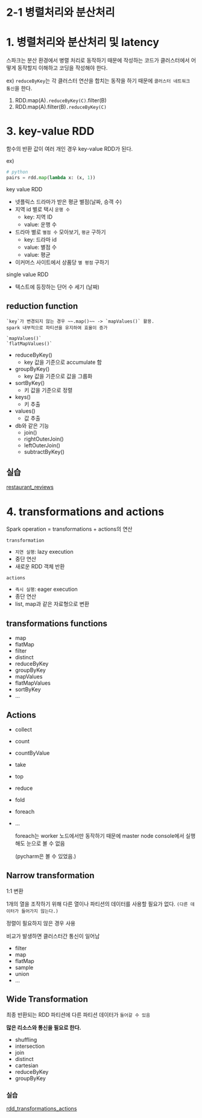 # 2-1 병렬처리와 분산처리

# 1. 병렬처리와 분산처리 및 latency

스파크는 분산 환경에서 병렬 처리로 동작하기 때문에
작성하는 코드가 클러스터에서 어떻게 동작할지 이해하고 코딩을 작성해야 한다.

ex) `reduceByKey`는 각 클러스터 연산을 합치는 동작을 하기 때문에 `클러스터 네트워크 통신`을 한다.

1. RDD.map(A)`.reduceByKey(C)`.filter(B)
2. RDD.map(A).filter(B)`.reduceByKey(C)`

# 3. key-value RDD

함수의 반환 값이 여러 개인 경우 key-value RDD가 된다.

ex)

```python
# python
pairs = rdd.map(lambda x: (x, 1))
```

key value RDD

- 넷플릭스 드라마가 받은 평균 별점(날짜, 승객 수)
- 지역 id 별로 택시 `운행 수`
    - key: 지역 ID
    - value: 운행 수
- 드라마 별로 `별점 수` 모아보기, `평균` 구하기
    - key: 드라마 id
    - value: 별점 수
    - value: 평균
- 이커머스 사이트에서 상품당 `별 평점` 구하기

single value RDD

- 텍스트에 등장하는 단어 수 세기 (날짜)

## reduction function

    `key`가 변경되지 않는 경우 ~~.map()~~ -> `mapValues()` 활용.
    spark 내부적으로 파티션을 유지하여 효율이 증가

    `mapValues()`
    `flatMapValues()`

- reduceByKey()
    - key 값을 기준으로 accumulate 함
- groupByKey()
    - key 값을 기준으로 값을 그룹화
- sortByKey()
    - 키 값을 기준으로 정렬
- keys()
    - 키 추출
- values()
    - 값 추출
- db와 같은 기능
    - join()
    - rightOuterJoin()
    - leftOuterJoin()
    - subtractByKey()

## 실습

[restaurant_reviews](../../src/main/scala/_01/CategoryReviewAverage.py)

# 4. transformations and actions

Spark operation = transformations + actions의 연산

`transformation`

- `지연 실행`: lazy execution
- 중단 연산
- 새로운 RDD 객체 반환

`actions`

- `즉시 실행`: eager execution
- 종단 연산
- list, map과 같은 자료형으로 변환

## transformations functions

- map
- flatMap
- filter
- distinct
- reduceByKey
- groupByKey
- mapValues
- flatMapValues
- sortByKey
- ...

## Actions
- collect
- count
- countByValue
- take
- top
- reduce
- fold
- foreach
- ...


    foreach는 worker 노드에서만 동작하기 때문에
    master node console에서 실행해도 눈으로 볼 수 없음

    (pycharm은 볼 수 있었음.)

## Narrow transformation
1:1 변환

1개의 열을 조작하기 위해 다른 열이나 파티션의 데이터를 사용할 필요가 없다. `(다른 데이터가 들어가지 않는다.)`

정렬이 필요하지 않은 경우 사용

비교가 발생하면 클러스터간 통신이 일어남

- filter
- map
- flatMap
- sample
- union
- ...

## Wide Transformation
최종 반환되는 RDD 파티션에 다른 파티션 데이터가 `들어갈 수 있음`

**많은 리소스와 통신을 필요로 한다.**

- shuffling
- intersection
- join
- distinct
- cartesian
- reduceByKey
- groupByKey



### 실습
[rdd_transformations_actions](../../src/main/scala/_01/rdd_transformation_actions.ipynb)
